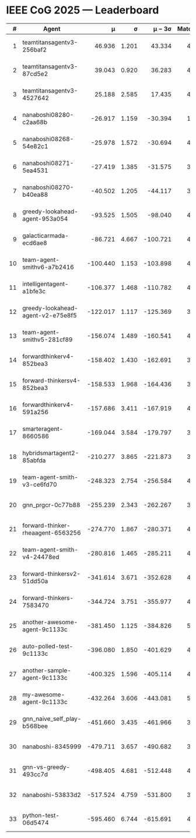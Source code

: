 # IEEE CoG 2025 — Leaderboard

| # | Agent | μ | σ | μ − 3σ | Matches | Updated |
|---:|---|---:|---:|---:|---:|---|
| 1 | teamtitansagentv3-256baf2 | 46.936 | 1.201 | 43.334 | 4752 | 2025-08-28 12:33 |
| 2 | teamtitansagentv3-87cd5e2 | 39.043 | 0.920 | 36.283 | 4618 | 2025-08-28 12:33 |
| 3 | teamtitansagentv3-4527642 | 25.188 | 2.585 | 17.435 | 4754 | 2025-08-28 12:33 |
| 4 | nanaboshi08280-c2aa68b | -26.917 | 1.159 | -30.394 | 1160 | 2025-08-28 12:33 |
| 5 | nanaboshi08268-54e82c1 | -25.978 | 1.572 | -30.694 | 4738 | 2025-08-28 12:33 |
| 6 | nanaboshi08271-5ea4531 | -27.419 | 1.385 | -31.575 | 3160 | 2025-08-28 12:33 |
| 7 | nanaboshi08270-b40ea88 | -40.502 | 1.205 | -44.117 | 3858 | 2025-08-28 12:33 |
| 8 | greedy-lookahead-agent-953a054 | -93.525 | 1.505 | -98.040 | 4502 | 2025-08-28 12:33 |
| 9 | galacticarmada-ecd6ae8 | -86.721 | 4.667 | -100.721 | 4060 | 2025-08-28 12:33 |
| 10 | team-agent-smithv6-a7b2416 | -100.440 | 1.153 | -103.898 | 4840 | 2025-08-28 12:33 |
| 11 | intelligentagent-a1bfe3c | -106.377 | 1.468 | -110.782 | 4289 | 2025-08-28 12:33 |
| 12 | greedy-lookahead-agent-v2-e75e8f5 | -122.017 | 1.117 | -125.369 | 3702 | 2025-08-28 12:33 |
| 13 | team-agent-smithv5-281cf89 | -156.074 | 1.489 | -160.541 | 4520 | 2025-08-28 12:33 |
| 14 | forwardthinkerv4-852bea3 | -158.402 | 1.430 | -162.691 | 3727 | 2025-08-28 12:33 |
| 15 | forward-thinkersv4-852bea3 | -158.533 | 1.968 | -164.436 | 3820 | 2025-08-28 12:33 |
| 16 | forwardthinkerv4-591a256 | -157.686 | 3.411 | -167.919 | 4032 | 2025-08-28 12:33 |
| 17 | smarteragent-8660586 | -169.044 | 3.584 | -179.797 | 3819 | 2025-08-28 12:33 |
| 18 | hybridsmartagent2-85abfda | -210.277 | 3.865 | -221.873 | 3819 | 2025-08-28 12:33 |
| 19 | team-agent-smith-v3-ce6fd70 | -248.323 | 2.754 | -256.584 | 4794 | 2025-08-28 12:33 |
| 20 | gnn_prgcr-0c77b88 | -255.239 | 2.343 | -262.267 | 3920 | 2025-08-28 12:33 |
| 21 | forward-thinker-rheaagent-6563256 | -274.770 | 1.867 | -280.371 | 4822 | 2025-08-28 12:33 |
| 22 | team-agent-smith-v4-24478ed | -280.816 | 1.465 | -285.211 | 4734 | 2025-08-28 12:33 |
| 23 | forward-thinkersv2-51dd50a | -341.614 | 3.671 | -352.628 | 4822 | 2025-08-28 12:33 |
| 24 | forward-thinkers-7583470 | -344.724 | 3.751 | -355.977 | 4760 | 2025-08-28 12:33 |
| 25 | another-awesome-agent-9c1133c | -381.450 | 1.125 | -384.826 | 5060 | 2025-08-28 12:33 |
| 26 | auto-polled-test-9c1133c | -396.080 | 1.850 | -401.629 | 4320 | 2025-08-28 12:33 |
| 27 | another-sample-agent-9c1133c | -400.325 | 1.596 | -405.114 | 4940 | 2025-08-28 12:33 |
| 28 | my-awesome-agent-9c1133c | -432.264 | 3.606 | -443.081 | 5500 | 2025-08-28 12:33 |
| 29 | gnn_naive_self_play-b568bee | -451.660 | 3.435 | -461.966 | 3300 | 2025-08-28 12:33 |
| 30 | nanaboshi-8345999 | -479.711 | 3.657 | -490.682 | 3990 | 2025-08-28 12:33 |
| 31 | gnn-vs-greedy-493cc7d | -498.405 | 4.681 | -512.448 | 4220 | 2025-08-28 12:33 |
| 32 | nanaboshi-53833d2 | -517.524 | 4.759 | -531.800 | 3880 | 2025-08-28 12:33 |
| 33 | python-test-06d5474 | -595.460 | 6.744 | -615.691 | 4150 | 2025-08-28 12:33 |
